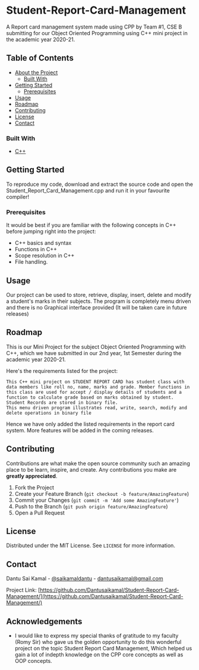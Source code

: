 # Student-Report-Card-Management
A Report card management system made using CPP by Team #1, CSE B submitting for our Object Oriented Programming using C++ mini project in the academic year 2020-21.


<!-- TABLE OF CONTENTS -->
## Table of Contents

* [About the Project](#about-the-project)
  * [Built With](#built-with)
* [Getting Started](#getting-started)
  * [Prerequisites](#prerequisites)
* [Usage](#usage)
* [Roadmap](#roadmap)
* [Contributing](#contributing)
* [License](#license)
* [Contact](#contact)



### Built With

* [C++]()


<!-- GETTING STARTED -->
## Getting Started

To reproduce my code, download and extract the source code and open the Student_Report_Card_Management.cpp and run it in your favourite compiler!

### Prerequisites

It would be best if you are familiar with the following concepts in C++ before jumping right into the project:

* C++ basics and syntax
* Functions in C++
* Scope resolution in C++
* File handling.


<!-- USAGE EXAMPLES -->
## Usage

Our project can be used to store, retrieve, display, insert, delete and modify  a student's marks in their subjects. The program is completely menu driven and there is no Graphical interface provided (It will be taken care in future releases)  


<!-- ROADMAP -->
## Roadmap

This is our Mini Project for the subject Object Oriented Programming with C++, which we have submitted in our 2nd year, 1st Semester during the academic year 2020-21. 

Here's the requirements listed for the project: 
```
This C++ mini project on STUDENT REPORT CARD has student class with data members like roll no, name, marks and grade. Member functions in this class are used for accept / display details of students and a function to calculate grade based on marks obtained by student. Student Records are stored in binary file.
This menu driven program illustrates read, write, search, modify and delete operations in binary file
```

Hence we have only added the listed requirements in the report card system. More features will be added in the coming releases.


<!-- CONTRIBUTING -->
## Contributing

Contributions are what make the open source community such an amazing place to be learn, inspire, and create. Any contributions you make are **greatly appreciated**.

1. Fork the Project
2. Create your Feature Branch (`git checkout -b feature/AmazingFeature`)
3. Commit your Changes (`git commit -m 'Add some AmazingFeature'`)
4. Push to the Branch (`git push origin feature/AmazingFeature`)
5. Open a Pull Request



<!-- LICENSE -->
## License

Distributed under the MIT License. See `LICENSE` for more information.



<!-- CONTACT -->
## Contact

Dantu Sai Kamal - [@saikamaldantu](https://twitter.com/saikamaldantu) - dantusaikamal@gmail.com

Project Link: [https://github.com/Dantusaikamal/Student-Report-Card-Management/](https://github.com/Dantusaikamal/Student-Report-Card-Management/)



<!-- ACKNOWLEDGEMENTS -->
## Acknowledgements

* I would like to express my special thanks of gratitude to my faculty (Romy Sir) who gave us the golden opportunity to do this wonderful project on the topic Student Report Card Management, Which helped us gain a lot of indepth knowledge on the CPP core concepts as well as OOP concepts.
